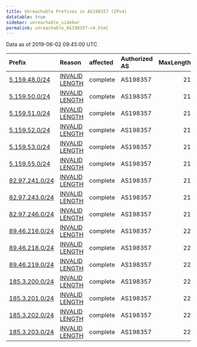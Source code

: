 ```yaml
---
title: Unreachable Prefixes in AS198357 (IPv4)
datatable: true
sidebar: unreachable_sidebar
permalink: unreachable_AS198357-v4.html
---
```


Data as of 2019-06-02 09:45:00 UTC


<div class="datatable-begin"></div>

| Prefix                                                 | Reason                                                                                                    | affected   | Authorized AS   |   MaxLength | Anchor                                         |   unreachable /24s |
|:-------------------------------------------------------|:----------------------------------------------------------------------------------------------------------|:-----------|:----------------|------------:|:-----------------------------------------------|-------------------:|
| [5.159.48.0/24](https://stat.ripe.net/5.159.48.0/24)   | [INVALID LENGTH](https://rpki-validator.ripe.net/announcement-preview?asn=AS198357&prefix=5.159.48.0/24)  | complete   | AS198357        |          21 | [RIPE](unreachable_RIPE_NCC_RPKI_Root-v4.html) |                  1 |
| [5.159.50.0/24](https://stat.ripe.net/5.159.50.0/24)   | [INVALID LENGTH](https://rpki-validator.ripe.net/announcement-preview?asn=AS198357&prefix=5.159.50.0/24)  | complete   | AS198357        |          21 | [RIPE](unreachable_RIPE_NCC_RPKI_Root-v4.html) |                  1 |
| [5.159.51.0/24](https://stat.ripe.net/5.159.51.0/24)   | [INVALID LENGTH](https://rpki-validator.ripe.net/announcement-preview?asn=AS198357&prefix=5.159.51.0/24)  | complete   | AS198357        |          21 | [RIPE](unreachable_RIPE_NCC_RPKI_Root-v4.html) |                  1 |
| [5.159.52.0/24](https://stat.ripe.net/5.159.52.0/24)   | [INVALID LENGTH](https://rpki-validator.ripe.net/announcement-preview?asn=AS198357&prefix=5.159.52.0/24)  | complete   | AS198357        |          21 | [RIPE](unreachable_RIPE_NCC_RPKI_Root-v4.html) |                  1 |
| [5.159.53.0/24](https://stat.ripe.net/5.159.53.0/24)   | [INVALID LENGTH](https://rpki-validator.ripe.net/announcement-preview?asn=AS198357&prefix=5.159.53.0/24)  | complete   | AS198357        |          21 | [RIPE](unreachable_RIPE_NCC_RPKI_Root-v4.html) |                  1 |
| [5.159.55.0/24](https://stat.ripe.net/5.159.55.0/24)   | [INVALID LENGTH](https://rpki-validator.ripe.net/announcement-preview?asn=AS198357&prefix=5.159.55.0/24)  | complete   | AS198357        |          21 | [RIPE](unreachable_RIPE_NCC_RPKI_Root-v4.html) |                  1 |
| [82.97.241.0/24](https://stat.ripe.net/82.97.241.0/24) | [INVALID LENGTH](https://rpki-validator.ripe.net/announcement-preview?asn=AS198357&prefix=82.97.241.0/24) | complete   | AS198357        |          21 | [RIPE](unreachable_RIPE_NCC_RPKI_Root-v4.html) |                  1 |
| [82.97.243.0/24](https://stat.ripe.net/82.97.243.0/24) | [INVALID LENGTH](https://rpki-validator.ripe.net/announcement-preview?asn=AS198357&prefix=82.97.243.0/24) | complete   | AS198357        |          21 | [RIPE](unreachable_RIPE_NCC_RPKI_Root-v4.html) |                  1 |
| [82.97.246.0/24](https://stat.ripe.net/82.97.246.0/24) | [INVALID LENGTH](https://rpki-validator.ripe.net/announcement-preview?asn=AS198357&prefix=82.97.246.0/24) | complete   | AS198357        |          21 | [RIPE](unreachable_RIPE_NCC_RPKI_Root-v4.html) |                  1 |
| [89.46.216.0/24](https://stat.ripe.net/89.46.216.0/24) | [INVALID LENGTH](https://rpki-validator.ripe.net/announcement-preview?asn=AS198357&prefix=89.46.216.0/24) | complete   | AS198357        |          22 | [RIPE](unreachable_RIPE_NCC_RPKI_Root-v4.html) |                  1 |
| [89.46.218.0/24](https://stat.ripe.net/89.46.218.0/24) | [INVALID LENGTH](https://rpki-validator.ripe.net/announcement-preview?asn=AS198357&prefix=89.46.218.0/24) | complete   | AS198357        |          22 | [RIPE](unreachable_RIPE_NCC_RPKI_Root-v4.html) |                  1 |
| [89.46.219.0/24](https://stat.ripe.net/89.46.219.0/24) | [INVALID LENGTH](https://rpki-validator.ripe.net/announcement-preview?asn=AS198357&prefix=89.46.219.0/24) | complete   | AS198357        |          22 | [RIPE](unreachable_RIPE_NCC_RPKI_Root-v4.html) |                  1 |
| [185.3.200.0/24](https://stat.ripe.net/185.3.200.0/24) | [INVALID LENGTH](https://rpki-validator.ripe.net/announcement-preview?asn=AS198357&prefix=185.3.200.0/24) | complete   | AS198357        |          22 | [RIPE](unreachable_RIPE_NCC_RPKI_Root-v4.html) |                  1 |
| [185.3.201.0/24](https://stat.ripe.net/185.3.201.0/24) | [INVALID LENGTH](https://rpki-validator.ripe.net/announcement-preview?asn=AS198357&prefix=185.3.201.0/24) | complete   | AS198357        |          22 | [RIPE](unreachable_RIPE_NCC_RPKI_Root-v4.html) |                  1 |
| [185.3.202.0/24](https://stat.ripe.net/185.3.202.0/24) | [INVALID LENGTH](https://rpki-validator.ripe.net/announcement-preview?asn=AS198357&prefix=185.3.202.0/24) | complete   | AS198357        |          22 | [RIPE](unreachable_RIPE_NCC_RPKI_Root-v4.html) |                  1 |
| [185.3.203.0/24](https://stat.ripe.net/185.3.203.0/24) | [INVALID LENGTH](https://rpki-validator.ripe.net/announcement-preview?asn=AS198357&prefix=185.3.203.0/24) | complete   | AS198357        |          22 | [RIPE](unreachable_RIPE_NCC_RPKI_Root-v4.html) |                  1 |

<div class="datatable-end"></div>